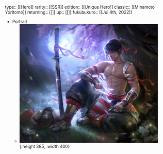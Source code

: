 type:: [[Hero]]
rarity:: [[SSR]]
edition:: [[Unique Hero]]
classic:: [[Minamoto Yoritomo]]
returning:: [[]]
up:: [[]]
fukubukuro:: [[Jul 4th, 2022]]

- Portrait
	- ![unique hero (94).JPG](../assets/unique_hero_(94)_1657008800049_0.JPG){:height 385, :width 400}